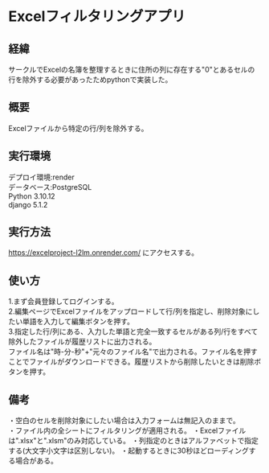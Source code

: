 # Excelフィルタリングアプリ

## 経緯
サークルでExcelの名簿を整理するときに住所の列に存在する"0"とあるセルの行を除外する必要があったためpythonで実装した。
## 概要
Excelファイルから特定の行/列を除外する。
## 実行環境
デプロイ環境:render  
データベース:PostgreSQL  
Python 3.10.12  
django 5.1.2  
## 実行方法
https://excelproject-l2lm.onrender.com/
にアクセスする。
## 使い方
1.まず会員登録してログインする。  
2.編集ページでExcelファイルをアップロードして行/列を指定し、削除対象にしたい単語を入力して編集ボタンを押す。  
3.指定した行/列にある、入力した単語と完全一致するセルがある列/行をすべて除外したファイルが履歴リストに出力される。  
ファイル名は"時-分-秒"+"元々のファイル名"で出力される。ファイル名を押すことでファイルがダウンロードできる。履歴リストから削除したいときは削除ボタンを押す。

## 備考
・空白のセルを削除対象にしたい場合は入力フォームは無記入のままで。  
・ファイル内の全シートにフィルタリングが適用される。
・Excelファイルは".xlsx"と".xlsm"のみ対応している。
・列指定のときはアルファベットで指定する(大文字小文字は区別しない)。
・起動するときに30秒ほどローディングする場合がある。
